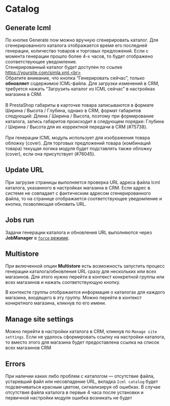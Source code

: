 # Catalog

## Generate Icml

По кнопке Generate now можно вручную сгенерировать каталог. Для сгенерированного каталога отображается время его
последней генерации, количество товаров и торговых предложений. Если с момента генерации прошло более 4-х часов, то
будет отображено соответствующее уведомление.
<br>Сгенерированный каталог будет доступен по ссылке https://yoursite.com/simla.xml.<br><br>
Обратите внимание, что кнопка “Генерировать сейчас”, только **обновляет** содержимое ICML-файла. Для загрузки изменений в CRM, требуется нажать “Загрузить каталог из ICML сейчас” в настройках магазина в CRM. <br><br>
В PrestaShop габариты в карточке товара записываются в формате Ширина / Высота / Глубина, однако в CRM, формат габаритов следующий: Длина / Ширина / Высота, поэтому при формирование каталога, запись габаритов происходит в следующем порядке: Глубина / Ширина / Высота для их корректной передачи в CRM (#75738).
<br><br>При генерации ICML модуль использует для изображения товара обложку (cover). Для торговых предложений товара (комбинаций товара) текущая логика модуля будет подставлять также обложку (cover), если она присутствует (#76045).


## Update URL

При загрузке страницы выполняется проверка URL адреса файла Icml каталога, указанного в настройках магазина в CRM. Если
адрес в системе не совпадает с фактическим адресом сгенерированного файла, то на странице отображается соответствующее
уведомление и кнопка, позволяющая обновить URL.

## Jobs run

Задачи генерации каталога и обновления URL выполняются через **JobManager**
в [`force` режиме](../2.%20Workflow/CLI%20&%20Job%20Manager/Job%20Manager.md#force-option).

## Multistore

При включенной опции **Multistore** есть возможность запустить процесс генерации каталога/обновления URL сразу для
нескольких или всех магазинов. Для этого нужно перейти в контекст конкретной группы или всех магазинов и нажать
соответствующую кнопку.

В контексте группы отображается информация о каталогах для каждого магазина, входящего в эту группу. Можно перейти в
контекст конкретного магазина, кликнув по его имени.

## Manage site settings

Можно перейти в настройки каталога в CRM, кликнув по `Manage site settings`. Если не удалось сформировать ссылку на
настройки каталога, то вместо этого для магазина будет предоставлена ссылка на список всех магазинов CRM

## Errors

При наличии каких либо проблем с каталогом — отсутствие файла, устаревший файл или несовпадение URL,
вкладка `Icml catalog` будет подсвечиваться красным цветом, сигнализируя об ошибках. В случае отсутствия файла каталога
в первые 4 часа после установки и первичной настройки модуля ошибка возникать не будет
